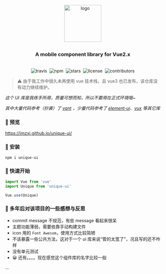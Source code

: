 <p align="center">
    <img alt="logo" src="https://s2.ax1x.com/2019/05/22/Vp6VkF.png" width="120">
</p>

<h3 align="center" style="margin: 30px 0 35px;">A mobile component library for Vue2.x</h3>

<p align="center">
    <img alt="travis" src="https://travis-ci.org/imzxj/unique-ui.svg?branch=master">&nbsp;
    <img alt="npm" src="https://img.shields.io/npm/v/unique-ui.svg?color=%23f86f74">&nbsp;
    <img alt="stars" src="https://img.shields.io/github/stars/imzxj/unique-ui.svg?color=%2336be52">&nbsp;
    <img alt="license" src="https://img.shields.io/npm/l/unique-ui.svg">&nbsp;
    <img alt="contributors" src="https://img.shields.io/github/contributors/imzxj/unique-ui.svg?color=%23409eff">
</p>

> :warning: 由于我工作中很久未再使用 vue 技术栈，且 vue3 也已发布，该仓库没有动力继续维护。

_这个 UI 库是我练手所用，质量可想而知，所以不要用在正式环境哦~_

_其中大量代码参考（抄袭）了 [vant](https://github.com/youzan/vant) ，少量代码参考了 [element-ui](https://github.com/ElemeFE/element)、[vux](https://github.com/airyland/vux) 等其它库_

### 👀 预览

https://imzxj.github.io/unique-ui/

### 🌵 安装

```bash
npm i unique-ui
```

### 🚀 快速开始

```javascript
import Vue from 'vue'
import Unique from 'unique-ui'

Vue.use(Unique)
```

### 💩 多年后对该项目的一些感想与反思

- commit message 不规范，有些 message 看起来很呆
- 主题功能薄弱，需要依靠手动构建文件
- icon 用的 `Font Awesom`，使用方式比较简陋
- 不该暴露一些公共方法，这对于一个 ui 库来说“管的太宽了”，况且写的还不咋样
- 没有单元测试
- 😀 还有。。。。现在感觉这个组件库的名字比较一般
 
...
